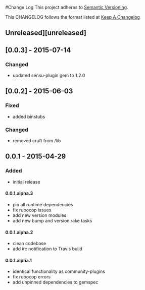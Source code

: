 #Change Log
This project adheres to [Semantic Versioning](http://semver.org/).

This CHANGELOG follows the format listed at [Keep A Changelog](http://keepachangelog.com/)

## Unreleased][unreleased]

## [0.0.3] - 2015-07-14
### Changed
- updated sensu-plugin gem to 1.2.0

## [0.0.2] - 2015-06-03

### Fixed
- added binstubs

### Changed
- removed cruft from /lib

## 0.0.1 - 2015-04-29

### Added
- initial release

#### 0.0.1.alpha.3

* pin all runtime dependencies
* fix rubocop issues
* add new version modules
* add new bump and version rake tasks

#### 0.0.1.alpha.2

* clean codebase
* add irc notification to Travis build

#### 0.0.1.alpha.1

* identical functionality as community-plugins
* fix rubocop errors
* add unpinned dependencies to gemspec
